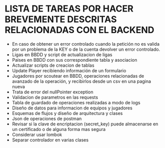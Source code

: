 # LISTA DE TAREAS POR HACER BREVEMENTE DESCRITAS RELACIONADAS CON EL BACKEND
- En caso de obtener un error controlado cuando la petición no es valida por un problema de la KEY o de la cuenta devolver un error controlado.
- Ligas en BBDD y script de actualizacion de ligas
- Paises en BBDD con sus correspondiente tabla y asociacion
- Actualizar scripts de creacion de tablas
- Update Player recibiendo información de un formulario
- Jugadores por scoutear en BBDD, operaciones relacionadas de avanzado de la operación, y recibirlos desde un csv en una pagina nueva
- Trata de error del nullPointer exception
- Validacion de parametros en las requests
- Tabla de guardado de operaciones realizadas a modo de logs
- Diseño de datos para informacion de equipos y jugadores
- Esquemas de flujos y diseño de arquitectura y clases
- Json de operaciones de postman
- Revisar si la clave de encriptacion (secret_key) puede almacenarse en un certificado o de alguna forma mas segura
- Considerar usar lombok
- Separar controlador en varias clases